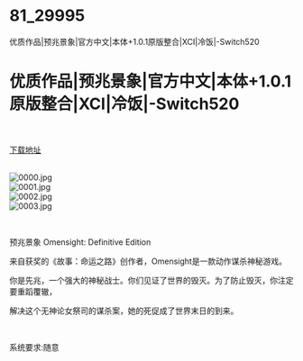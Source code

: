 # 81_29995
优质作品|预兆景象|官方中文|本体+1.0.1原版整合|XCI|冷饭|-Switch520
# 优质作品|预兆景象|官方中文|本体+1.0.1原版整合|XCI|冷饭|-Switch520
 <br/></br>
[下载地址](https://www.switch520.cc/article/29995 "下载地址")
<br/></br>

<p><img title="0000.jpg" src="https://www.switch520.cc/muke_img/2022_04_20_130620afebce6.jpg" alt="0000.jpg"><br>
<img title="0001.jpg" src="https://www.switch520.cc/muke_img/2022_04_20_d9038812d69ee.jpg" alt="0001.jpg"><br>
<img title="0002.jpg" src="https://www.switch520.cc/muke_img/2022_04_20_b5801d6a125c0.jpg" alt="0002.jpg"><br>
<img title="0003.jpg" src="https://www.switch520.cc/muke_img/2022_04_20_40bd9b83d3253.jpg" alt="0003.jpg"></p>
<p>&nbsp;</p>
<p>预兆景象 Omensight: Definitive Edition</p>
<p>来自获奖的《故事：命运之路》创作者，Omensight是一款动作谋杀神秘游戏。</p>
<p>你是先兆，一个强大的神秘战士。你们见证了世界的毁灭。为了防止毁灭，你注定要重蹈覆辙，</p>
<p>解决这个无神论女祭司的谋杀案，她的死促成了世界末日的到来。</p>
<p>&nbsp;</p>
<p>系统要求:随意</p>



